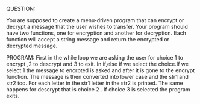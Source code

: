 QUESTION:

You are supposed to create a menu-driven program that can encrypt or decrypt a message that the user wishes to transfer.
Your program should have two functions, one for encryption and another for decryption. Each function will accept a string message and return the encrypted or decrypted message.

PROGRAM:
First in the while loop we are asking the user for choice 1 to encrypt ,2 to descrypt and 3 to exit.
In if,else if we select the choice.If we select 1 the message to encrpted is asked and after it is gone to the encrypt function.
The message is then converted into lower case and the str1 and str2 too. 
For each letter in the str1 letter in the str2 is printed.
The same happens for descrypt  that is choice 2 .
If choice 3 is selected the program exits.